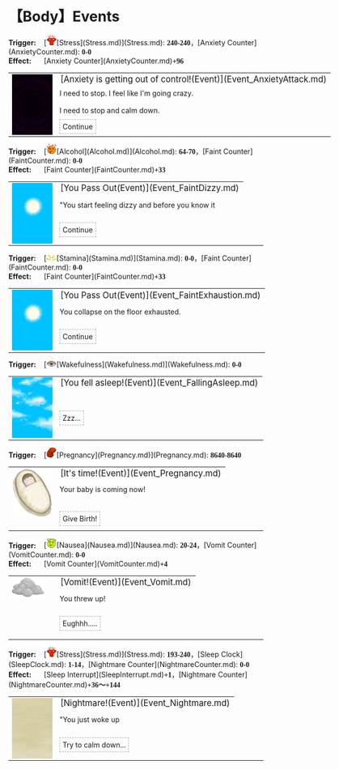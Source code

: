 # 【Body】Events  
<div style="display: inline-block;width:70px; "><b>Trigger: </b></div>[<div style="width:20px;display:inline-block;text-align:center"><img decoding="async" src="../wiki/Sprite/Stress.png" href="a.md" style="max-width:20px;max-height:20px;"></div>[Stress](Stress.md)](Stress.md): <span style="font-family:ui-monospace"><b>240-240</b></span>，[Anxiety Counter](AnxietyCounter.md): <span style="font-family:ui-monospace"><b>0-0</b></span><br><div style="display: inline-block;width:70px; "><b>Effect: </b></div>[Anxiety Counter](AnxietyCounter.md)<span style="font-family:ui-monospace"><b>+96</b></span>  
<div class="" style="width:800px;margin-bottom:-15px;"><table><tr style="height:10px"><td rowspan=3 style="width:80px"><div class="gamecard" style="width:80px; height:120px;"><a href="Event_AnxietyAttack.md" style="color:black"><img decoding="async" src="../wiki/Sprite/Void.png" class="cardimage" style="max-width:80px;max-height:120px;"></a></div></td><td style="font-size: 1.2em">[Anxiety is getting out of control!(Event)](Event_AnxietyAttack.md)</td></tr><tr><td>I need to stop. I feel like I'm going crazy.<br><br>I need to stop and calm down.</td></tr><tr><td><div style="display:inline-block"><div style="margin-right:5px;padding:5px;border:1px dashed darkgray;display: inline-block">Continue</div></div></td></tr></table></div><hr>  
<div style="display: inline-block;width:70px; "><b>Trigger: </b></div>[<div style="width:20px;display:inline-block;text-align:center"><img decoding="async" src="../wiki/Sprite/Alcohol.png" href="a.md" style="max-width:20px;max-height:20px;"></div>[Alcohol](Alcohol.md)](Alcohol.md): <span style="font-family:ui-monospace"><b>64-70</b></span>，[Faint Counter](FaintCounter.md): <span style="font-family:ui-monospace"><b>0-0</b></span><br><div style="display: inline-block;width:70px; "><b>Effect: </b></div>[Faint Counter](FaintCounter.md)<span style="font-family:ui-monospace"><b>+33</b></span>  
<div class="" style="width:800px;margin-bottom:-15px;"><table><tr style="height:10px"><td rowspan=3 style="width:80px"><div class="gamecard" style="width:80px; height:120px;"><a href="Event_FaintDizzy.md" style="color:black"><img decoding="async" src="../wiki/Sprite/WeatherClear_Full.png" class="cardimage" style="max-width:80px;max-height:120px;"></a></div></td><td style="font-size: 1.2em">[You Pass Out(Event)](Event_FaintDizzy.md)</td></tr><tr><td>"You start feeling dizzy and before you know it</td></tr><tr><td><div style="display:inline-block"><div style="margin-right:5px;padding:5px;border:1px dashed darkgray;display: inline-block">Continue</div></div></td></tr></table></div><hr>  
<div style="display: inline-block;width:70px; "><b>Trigger: </b></div>[<div style="width:20px;display:inline-block;text-align:center"><img decoding="async" src="../wiki/Sprite/Tired.png" href="a.md" style="max-width:20px;max-height:20px;"></div>[Stamina](Stamina.md)](Stamina.md): <span style="font-family:ui-monospace"><b>0-0</b></span>，[Faint Counter](FaintCounter.md): <span style="font-family:ui-monospace"><b>0-0</b></span><br><div style="display: inline-block;width:70px; "><b>Effect: </b></div>[Faint Counter](FaintCounter.md)<span style="font-family:ui-monospace"><b>+33</b></span>  
<div class="" style="width:800px;margin-bottom:-15px;"><table><tr style="height:10px"><td rowspan=3 style="width:80px"><div class="gamecard" style="width:80px; height:120px;"><a href="Event_FaintExhaustion.md" style="color:black"><img decoding="async" src="../wiki/Sprite/WeatherClear_Full.png" class="cardimage" style="max-width:80px;max-height:120px;"></a></div></td><td style="font-size: 1.2em">[You Pass Out(Event)](Event_FaintExhaustion.md)</td></tr><tr><td>You collapse on the floor exhausted.</td></tr><tr><td><div style="display:inline-block"><div style="margin-right:5px;padding:5px;border:1px dashed darkgray;display: inline-block">Continue</div></div></td></tr></table></div><hr>  
<div style="display: inline-block;width:70px; "><b>Trigger: </b></div>[<div style="width:20px;display:inline-block;text-align:center"><img decoding="async" src="../wiki/Sprite/Sleepy.png" href="a.md" style="max-width:20px;max-height:20px;"></div>[Wakefulness](Wakefulness.md)](Wakefulness.md): <span style="font-family:ui-monospace"><b>0-0</b></span>  
<div class="" style="width:800px;margin-bottom:-15px;"><table><tr style="height:10px"><td rowspan=3 style="width:80px"><div class="gamecard" style="width:80px; height:120px;"><a href="Event_FallingAsleep.md" style="color:black"><img decoding="async" src="../wiki/Sprite/WeatherPartiallyCloudy_Full.png" class="cardimage" style="max-width:80px;max-height:120px;"></a></div></td><td style="font-size: 1.2em">[You fell asleep!(Event)](Event_FallingAsleep.md)</td></tr><tr><td></td></tr><tr><td><div style="display:inline-block"><div style="margin-right:5px;padding:5px;border:1px dashed darkgray;display: inline-block">Zzz...</div></div></td></tr></table></div><hr>  
<div style="display: inline-block;width:70px; "><b>Trigger: </b></div>[<div style="width:20px;display:inline-block;text-align:center"><img decoding="async" src="../wiki/Sprite/Pregnancy.png" href="a.md" style="max-width:20px;max-height:20px;"></div>[Pregnancy](Pregnancy.md)](Pregnancy.md): <span style="font-family:ui-monospace"><b>8640-8640</b></span>  
<div class="" style="width:800px;margin-bottom:-15px;"><table><tr style="height:10px"><td rowspan=3 style="width:80px"><div class="gamecard" style="width:80px; height:120px;"><a href="Event_Pregnancy.md" style="color:black"><img decoding="async" src="../wiki/Sprite/Baby.png" class="cardimage" style="max-width:80px;max-height:120px;"></a></div></td><td style="font-size: 1.2em">[It's time!(Event)](Event_Pregnancy.md)</td></tr><tr><td>Your baby is coming now!<br><br></td></tr><tr><td><div style="display:inline-block"><div style="margin-right:5px;padding:5px;border:1px dashed darkgray;display: inline-block">Give Birth!</div></div></td></tr></table></div><hr>  
<div style="display: inline-block;width:70px; "><b>Trigger: </b></div>[<div style="width:20px;display:inline-block;text-align:center"><img decoding="async" src="../wiki/Sprite/Dizzy.png" href="a.md" style="max-width:20px;max-height:20px;"></div>[Nausea](Nausea.md)](Nausea.md): <span style="font-family:ui-monospace"><b>20-24</b></span>，[Vomit Counter](VomitCounter.md): <span style="font-family:ui-monospace"><b>0-0</b></span><br><div style="display: inline-block;width:70px; "><b>Effect: </b></div>[Vomit Counter](VomitCounter.md)<span style="font-family:ui-monospace"><b>+4</b></span>  
<div class="" style="width:800px;margin-bottom:-15px;"><table><tr style="height:10px"><td rowspan=3 style="width:80px"><div class="gamecard" style="width:80px; height:120px;"><a href="Event_Vomit.md" style="color:black"><img decoding="async" src="../wiki/Sprite/AloeGel.png" class="cardimage" style="max-width:80px;max-height:120px;"></a></div></td><td style="font-size: 1.2em">[Vomit!(Event)](Event_Vomit.md)</td></tr><tr><td>You threw up!</td></tr><tr><td><div style="display:inline-block"><div style="margin-right:5px;padding:5px;border:1px dashed darkgray;display: inline-block">Eughhh.....</div></div></td></tr></table></div><hr>  
<div style="display: inline-block;width:70px; "><b>Trigger: </b></div>[<div style="width:20px;display:inline-block;text-align:center"><img decoding="async" src="../wiki/Sprite/Stress.png" href="a.md" style="max-width:20px;max-height:20px;"></div>[Stress](Stress.md)](Stress.md): <span style="font-family:ui-monospace"><b>193-240</b></span>，[Sleep Clock](SleepClock.md): <span style="font-family:ui-monospace"><b>1-14</b></span>，[Nightmare Counter](NightmareCounter.md): <span style="font-family:ui-monospace"><b>0-0</b></span><br><div style="display: inline-block;width:70px; "><b>Effect: </b></div>[Sleep Interrupt](SleepInterrupt.md)<span style="font-family:ui-monospace"><b>+1</b></span>，[Nightmare Counter](NightmareCounter.md)<span style="font-family:ui-monospace"><b>+36～+144</b></span>  
<div class="" style="width:800px;margin-bottom:-15px;"><table><tr style="height:10px"><td rowspan=3 style="width:80px"><div class="gamecard" style="width:80px; height:120px;"><a href="Event_Nightmare.md" style="color:black"><img class="bg" decoding="async" src="../wiki/Sprite/BG_SandFront.png" href="a.md" style="max-width:80px;max-height:120px;"><img decoding="async" src="../wiki/Sprite/Watcher1a.png" class="cardimageNoBack" style="transform: translate(-50%, 0%) scale(0.23460410557184752);"></a></div></td><td style="font-size: 1.2em">[Nightmare!(Event)](Event_Nightmare.md)</td></tr><tr><td>"You just woke up</td></tr><tr><td><div style="display:inline-block"><div style="margin-right:5px;padding:5px;border:1px dashed darkgray;display: inline-block">Try to calm down...</div></div></td></tr></table></div><hr>  


<script>document.title="BodyEvents - Card Survival Wiki";</script>